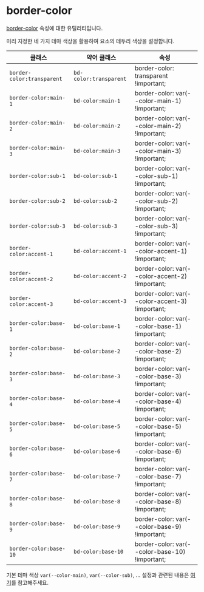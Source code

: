# border-color

[border-color](https://developer.mozilla.org/en-US/docs/Web/CSS/border-color) 속성에 대한 유틸리티입니다.

미리 지정한 네 가지 테마 색상을 활용하여 요소의 테두리 색상을 설정합니다.

<table>
  <thead>
    <tr>
      <th scope="col">클래스</th>
      <th scope="col">약어 클래스</th>
      <th scope="col">속성</th>
    </tr>
  </thead>
  <tbody>
  <!-- border-color: transparent -->
<tr>
  <td><code>border-color:transparent</code></td>
  <td><code>bd-color:transparent</code></td>
  <td><span class="code">border-color: transparent !important;</span></td>
</tr>

<!-- border-color: main-1 -->
<tr>
  <td><code>border-color:main-1</code></td>
  <td><code>bd-color:main-1</code></td>
  <td><span class="code">border-color: var(--color-main-1) !important;</span></td>
</tr>

<!-- border-color: main-2 -->
<tr>
  <td><code>border-color:main-2</code></td>
  <td><code>bd-color:main-2</code></td>
  <td><span class="code">border-color: var(--color-main-2) !important;</span></td>
</tr>

<!-- border-color: main-3 -->
<tr>
  <td><code>border-color:main-3</code></td>
  <td><code>bd-color:main-3</code></td>
  <td><span class="code">border-color: var(--color-main-3) !important;</span></td>
</tr>

<!-- border-color: sub-1 -->
<tr>
  <td><code>border-color:sub-1</code></td>
  <td><code>bd-color:sub-1</code></td>
  <td><span class="code">border-color: var(--color-sub-1) !important;</span></td>
</tr>

<!-- border-color: sub-2 -->
<tr>
  <td><code>border-color:sub-2</code></td>
  <td><code>bd-color:sub-2</code></td>
  <td><span class="code">border-color: var(--color-sub-2) !important;</span></td>
</tr>

<!-- border-color: sub-3 -->
<tr>
  <td><code>border-color:sub-3</code></td>
  <td><code>bd-color:sub-3</code></td>
  <td><span class="code">border-color: var(--color-sub-3) !important;</span></td>
</tr>

<!-- border-color: accent-1 -->
<tr>
  <td><code>border-color:accent-1</code></td>
  <td><code>bd-color:accent-1</code></td>
  <td><span class="code">border-color: var(--color-accent-1) !important;</span></td>
</tr>

<!-- border-color: accent-2 -->
<tr>
  <td><code>border-color:accent-2</code></td>
  <td><code>bd-color:accent-2</code></td>
  <td><span class="code">border-color: var(--color-accent-2) !important;</span></td>
</tr>

<!-- border-color: accent-3 -->
<tr>
  <td><code>border-color:accent-3</code></td>
  <td><code>bd-color:accent-3</code></td>
  <td><span class="code">border-color: var(--color-accent-3) !important;</span></td>
</tr>

<!-- border-color: base-1 -->
<tr>
  <td><code>border-color:base-1</code></td>
  <td><code>bd-color:base-1</code></td>
  <td><span class="code">border-color: var(--color-base-1) !important;</span></td>
</tr>

<!-- border-color: base-2 -->
<tr>
  <td><code>border-color:base-2</code></td>
  <td><code>bd-color:base-2</code></td>
  <td><span class="code">border-color: var(--color-base-2) !important;</span></td>
</tr>

<!-- border-color: base-3 -->
<tr>
  <td><code>border-color:base-3</code></td>
  <td><code>bd-color:base-3</code></td>
  <td><span class="code">border-color: var(--color-base-3) !important;</span></td>
</tr>

<!-- border-color: base-4 -->
<tr>
  <td><code>border-color:base-4</code></td>
  <td><code>bd-color:base-4</code></td>
  <td><span class="code">border-color: var(--color-base-4) !important;</span></td>
</tr>

<!-- border-color: base-5 -->
<tr>
  <td><code>border-color:base-5</code></td>
  <td><code>bd-color:base-5</code></td>
  <td><span class="code">border-color: var(--color-base-5) !important;</span></td>
</tr>

<!-- border-color: base-6 -->
<tr>
  <td><code>border-color:base-6</code></td>
  <td><code>bd-color:base-6</code></td>
  <td><span class="code">border-color: var(--color-base-6) !important;</span></td>
</tr>

<!-- border-color: base-7 -->
<tr>
  <td><code>border-color:base-7</code></td>
  <td><code>bd-color:base-7</code></td>
  <td><span class="code">border-color: var(--color-base-7) !important;</span></td>
</tr>

<!-- border-color: base-8 -->
<tr>
  <td><code>border-color:base-8</code></td>
  <td><code>bd-color:base-8</code></td>
  <td><span class="code">border-color: var(--color-base-8) !important;</span></td>
</tr>

<!-- border-color: base-9 -->
<tr>
  <td><code>border-color:base-9</code></td>
  <td><code>bd-color:base-9</code></td>
  <td><span class="code">border-color: var(--color-base-9) !important;</span></td>
</tr>

<!-- border-color: base-10 -->
<tr>
  <td><code>border-color:base-10</code></td>
  <td><code>bd-color:base-10</code></td>
  <td><span class="code">border-color: var(--color-base-10) !important;</span></td>
</tr>

  </tbody>

</table>

기본 테마 색상 `var(--color-main)`, `var(--color-sub)`, ... 설정과 관련된 내용은 [여기](/guide/css-variable-list.html#theme-color)를 참고해주세요.
